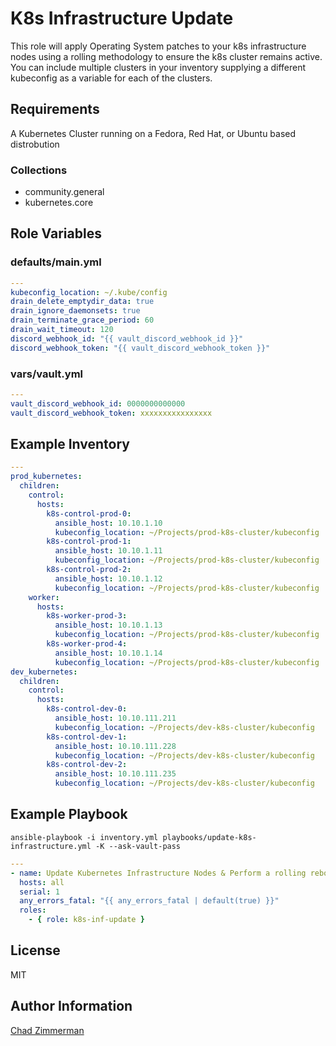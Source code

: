 K8s Infrastructure Update
=========================

This role will apply Operating System patches to your k8s infrastructure nodes using a rolling methodology to ensure the k8s cluster remains active. You can include multiple clusters in your inventory supplying a different kubeconfig as a variable for each of the clusters.

Requirements
------------

A Kubernetes Cluster running on a Fedora, Red Hat, or Ubuntu based distrobution

### Collections

  - community.general
  - kubernetes.core

Role Variables
--------------

### defaults/main.yml
```yaml
---
kubeconfig_location: ~/.kube/config
drain_delete_emptydir_data: true
drain_ignore_daemonsets: true
drain_terminate_grace_period: 60
drain_wait_timeout: 120
discord_webhook_id: "{{ vault_discord_webhook_id }}"
discord_webhook_token: "{{ vault_discord_webhook_token }}"

```

### vars/vault.yml
```yaml
---
vault_discord_webhook_id: 0000000000000
vault_discord_webhook_token: xxxxxxxxxxxxxxxx

```

Example Inventory
-----------------

```yaml
---
prod_kubernetes:
  children:
    control:
      hosts:
        k8s-control-prod-0:
          ansible_host: 10.10.1.10
          kubeconfig_location: ~/Projects/prod-k8s-cluster/kubeconfig
        k8s-control-prod-1:
          ansible_host: 10.10.1.11
          kubeconfig_location: ~/Projects/prod-k8s-cluster/kubeconfig
        k8s-control-prod-2:
          ansible_host: 10.10.1.12
          kubeconfig_location: ~/Projects/prod-k8s-cluster/kubeconfig
    worker:
      hosts:
        k8s-worker-prod-3:
          ansible_host: 10.10.1.13
          kubeconfig_location: ~/Projects/prod-k8s-cluster/kubeconfig
        k8s-worker-prod-4:
          ansible_host: 10.10.1.14
          kubeconfig_location: ~/Projects/prod-k8s-cluster/kubeconfig
dev_kubernetes:
  children:
    control:
      hosts:
        k8s-control-dev-0:
          ansible_host: 10.10.111.211
          kubeconfig_location: ~/Projects/dev-k8s-cluster/kubeconfig
        k8s-control-dev-1:
          ansible_host: 10.10.111.228
          kubeconfig_location: ~/Projects/dev-k8s-cluster/kubeconfig
        k8s-control-dev-2:
          ansible_host: 10.10.111.235
          kubeconfig_location: ~/Projects/dev-k8s-cluster/kubeconfig
```

Example Playbook
----------------

`ansible-playbook -i inventory.yml playbooks/update-k8s-infrastructure.yml -K --ask-vault-pass`

```yaml
---
- name: Update Kubernetes Infrastructure Nodes & Perform a rolling reboot
  hosts: all
  serial: 1
  any_errors_fatal: "{{ any_errors_fatal | default(true) }}"
  roles:
    - { role: k8s-inf-update }
```

License
-------

MIT

Author Information
------------------

[Chad Zimmerman](https://github.com/PrymalInstynct)
